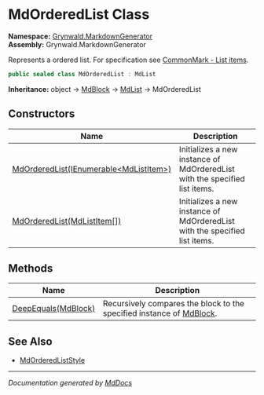 ﻿<!--  
  <auto-generated>   
    The contents of this file were generated by a tool.  
    Changes to this file may be list if the file is regenerated  
  </auto-generated>   
-->

# MdOrderedList Class

**Namespace:** [Grynwald.MarkdownGenerator](../index.md)  
**Assembly:** Grynwald.MarkdownGenerator

Represents a ordered list. For specification see [CommonMark \- List items](https://spec.commonmark.org/0.28/#list-items).

```csharp
public sealed class MdOrderedList : MdList
```

**Inheritance:** object → [MdBlock](../MdBlock/index.md) → [MdList](../MdList/index.md) → MdOrderedList

## Constructors

| Name                                                                                                 | Description                                                                |
| ---------------------------------------------------------------------------------------------------- | -------------------------------------------------------------------------- |
| [MdOrderedList(IEnumerable\<MdListItem\>)](constructors/index.md#mdorderedlistienumerablemdlistitem) | Initializes a new instance of MdOrderedList with the specified list items. |
| [MdOrderedList(MdListItem\[\])](constructors/index.md#mdorderedlistmdlistitem)                       | Initializes a new instance of MdOrderedList with the specified list items. |

## Methods

| Name                                         | Description                                                                                 |
| -------------------------------------------- | ------------------------------------------------------------------------------------------- |
| [DeepEquals(MdBlock)](methods/DeepEquals.md) | Recursively compares the block to the specified instance of [MdBlock](../MdBlock/index.md). |

## See Also

- [MdOrderedListStyle](../MdOrderedListStyle/index.md)

___

*Documentation generated by [MdDocs](https://github.com/ap0llo/mddocs)*
